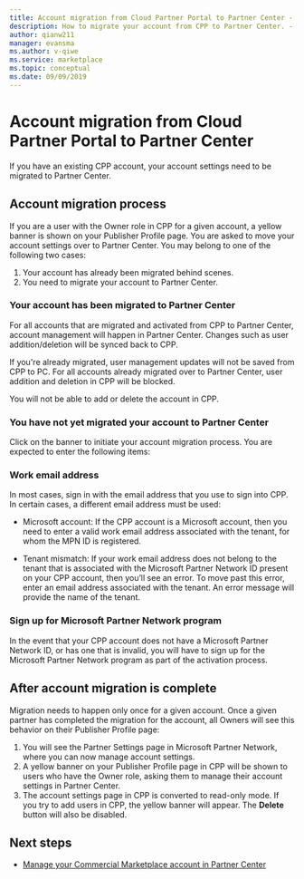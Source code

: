 ```yaml
---
title: Account migration from Cloud Partner Portal to Partner Center - Commercial Marketplace for Azure
description: How to migrate your account from CPP to Partner Center. - Commercial Marketplace for Azure
author: qianw211
manager: evansma
ms.author: v-qiwe
ms.service: marketplace 
ms.topic: conceptual
ms.date: 09/09/2019
---
```


# Account migration from Cloud Partner Portal to Partner Center

If you have an existing CPP account, your account settings need to be migrated to Partner Center.

## Account migration process

If you are a user with the Owner role in CPP for a given account, a yellow banner is shown on your Publisher Profile page. You are asked to move your account settings over to Partner Center.  You may belong to one of the following two cases:

1. Your account has already been migrated behind scenes.
1. You need to migrate your account to Partner Center.

### Your account has been migrated to Partner Center

For all accounts that are migrated and activated from CPP to Partner Center, account management will happen in Partner Center. Changes such as user addition/deletion will be synced back to CPP.

If you're already migrated, user management updates will not be saved from CPP to PC. For all accounts already migrated over to Partner Center, user addition and deletion in CPP will be blocked. 

You will not be able to add or delete the account in CPP.

### You have not yet migrated your account to Partner Center

Click on the banner to initiate your account migration process. You are expected to enter the following items:

### Work email address

In most cases, sign in with the email address that you use to sign into CPP. In certain cases, a different email address must be used:

* Microsoft account: If the CPP account is a Microsoft account, then you need to enter a valid work email address associated with the tenant, for whom the MPN ID is registered.

* Tenant mismatch: If your work email address does not belong to the tenant that is associated with the Microsoft Partner Network ID present on your CPP account, then you’ll see an error. To move past this error, enter an email address associated with the tenant. An error message will provide the name of the tenant.

### Sign up for Microsoft Partner Network program

In the event that your CPP account does not have a Microsoft Partner Network ID, or has one that is invalid, you will have to sign up for the Microsoft Partner Network program as part of the activation process.

## After account migration is complete

Migration needs to happen only once for a given account. Once a given partner has completed the migration for the account, all Owners will see this behavior on their Publisher Profile page:

1. You will see the Partner Settings page in Microsoft Partner Network, where you can now manage account settings. 
2. A yellow banner on your Publisher Profile page in CPP will be shown to users who have the Owner role, asking them to manage their account settings in Partner Center.
3. The account settings page in CPP is converted to read-only mode. If you try to add users in CPP, the yellow banner will appear.  The **Delete** button will also be disabled.

## Next steps

- [Manage your Commercial Marketplace account in Partner Center](./manage-account.md) 
